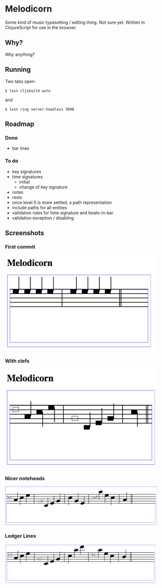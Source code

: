 # Melodicorn

Some kind of music typesetting / editing thing. Not sure yet. Written in ClojureScript for use in the browser.

## Why?

Why anything?

## Running

Two tabs open:

    $ lein cljsbuild auto

and

    $ lein ring server-headless 3000

## Roadmap

### Done

- bar lines

### To do

- key signatures
- time signatures
  - initial
  - change of key signature
- notes
- rests
- once level 0 is more settled, a path representation
- include paths for all entities
- validation rules for time signature and beats-in-bar
- validation exception / disabling

## Screenshots

### First commit

![Screenshot 1](https://raw.githubusercontent.com/afandian/melodicorn/develop/docs/screenshots/26-05-2014/first.png)

### With clefs

![Screenshot 2](https://raw.githubusercontent.com/afandian/melodicorn/develop/docs/screenshots/29-06-2014/second.png)

### Nicer noteheads

![Screenshot 3](https://raw.githubusercontent.com/afandian/melodicorn/develop/docs/screenshots/18-10-2014/first.png)

### Ledger Lines

![Ledger lines](https://raw.githubusercontent.com/afandian/melodicorn/develop/docs/screenshots/19-10-2014/ledger-lines.png)